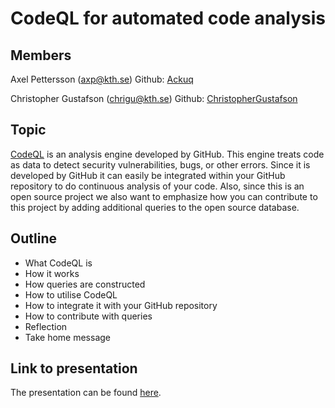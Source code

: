 # CodeQL for automated code analysis

## Members

Axel Pettersson (axp@kth.se)
Github: [Ackuq](https://github.com/Ackuq)

Christopher Gustafson (chrigu@kth.se)
Github: [ChristopherGustafson](https://github.com/ChristopherGustafson)

## Topic

[CodeQL](https://securitylab.github.com/tools/codeql/) is an analysis engine developed by GitHub. This engine treats code as data to detect security vulnerabilities, bugs, or other errors. Since it is developed by GitHub it can easily be integrated within your GitHub repository to do continuous analysis of your code. Also, since this is an open source project we also want to emphasize how you can contribute to this project by adding additional queries to the open source database.

## Outline

-   What CodeQL is
-   How it works
-   How queries are constructed
-   How to utilise CodeQL
-   How to integrate it with your GitHub repository
-   How to contribute with queries
-   Reflection
-   Take home message

## Link to presentation

The presentation can be found [here](https://docs.google.com/presentation/d/1GGrMD0lIkZ46gJHq-VMPbo6Zs6kuXrF4tqNzqveDEEw/edit?usp=sharing).
